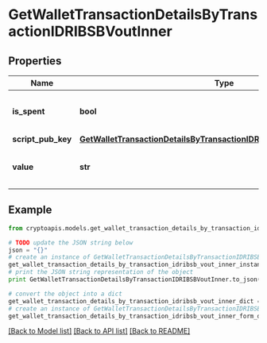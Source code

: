 # GetWalletTransactionDetailsByTransactionIDRIBSBVoutInner


## Properties
Name | Type | Description | Notes
------------ | ------------- | ------------- | -------------
**is_spent** | **bool** | Defines whether the output is spent or not. | 
**script_pub_key** | [**GetWalletTransactionDetailsByTransactionIDRIBSBVoutInnerScriptPubKey**](GetWalletTransactionDetailsByTransactionIDRIBSBVoutInnerScriptPubKey.md) |  | 
**value** | **str** | Represents the sent/received amount. | 

## Example

```python
from cryptoapis.models.get_wallet_transaction_details_by_transaction_idribsb_vout_inner import GetWalletTransactionDetailsByTransactionIDRIBSBVoutInner

# TODO update the JSON string below
json = "{}"
# create an instance of GetWalletTransactionDetailsByTransactionIDRIBSBVoutInner from a JSON string
get_wallet_transaction_details_by_transaction_idribsb_vout_inner_instance = GetWalletTransactionDetailsByTransactionIDRIBSBVoutInner.from_json(json)
# print the JSON string representation of the object
print GetWalletTransactionDetailsByTransactionIDRIBSBVoutInner.to_json()

# convert the object into a dict
get_wallet_transaction_details_by_transaction_idribsb_vout_inner_dict = get_wallet_transaction_details_by_transaction_idribsb_vout_inner_instance.to_dict()
# create an instance of GetWalletTransactionDetailsByTransactionIDRIBSBVoutInner from a dict
get_wallet_transaction_details_by_transaction_idribsb_vout_inner_form_dict = get_wallet_transaction_details_by_transaction_idribsb_vout_inner.from_dict(get_wallet_transaction_details_by_transaction_idribsb_vout_inner_dict)
```
[[Back to Model list]](../README.md#documentation-for-models) [[Back to API list]](../README.md#documentation-for-api-endpoints) [[Back to README]](../README.md)


